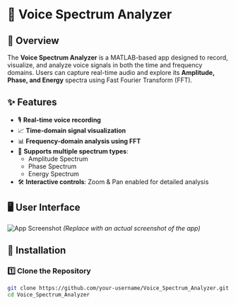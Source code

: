 # 🎤 Voice Spectrum Analyzer

## 📌 Overview
The **Voice Spectrum Analyzer** is a MATLAB-based app designed to record, visualize, and analyze voice signals in both the time and frequency domains. Users can capture real-time audio and explore its **Amplitude, Phase, and Energy** spectra using Fast Fourier Transform (FFT).

## ✨ Features
- 🎙️ **Real-time voice recording**
- 📈 **Time-domain signal visualization**
- 📊 **Frequency-domain analysis using FFT**
- 🔄 **Supports multiple spectrum types**:
  - Amplitude Spectrum
  - Phase Spectrum
  - Energy Spectrum
- 🛠️ **Interactive controls**: Zoom & Pan enabled for detailed analysis

## 🖥️ User Interface
![App Screenshot](./screenshot.png) *(Replace with an actual screenshot of the app)*

## 🚀 Installation
### **1️⃣ Clone the Repository**
```bash
git clone https://github.com/your-username/Voice_Spectrum_Analyzer.git
cd Voice_Spectrum_Analyzer

